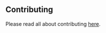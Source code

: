 ## Contributing

Please read all about contributing [here](https://github.com/Automattic/mongoose/blob/master/CONTRIBUTING.md).